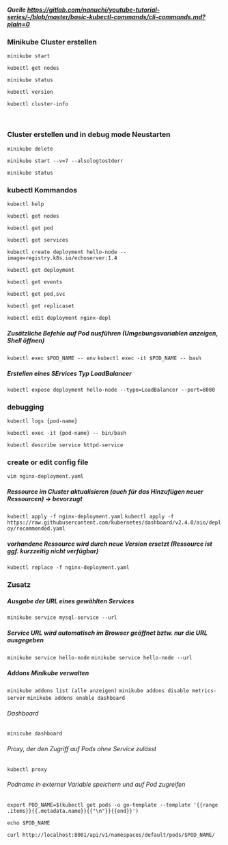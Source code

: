 ##### Quelle https://gitlab.com/nanuchi/youtube-tutorial-series/-/blob/master/basic-kubectl-commands/cli-commands.md?plain=0

###  Minikube Cluster erstellen

`minikube start`

`kubectl get nodes`

`minikube status`

`kubectl version`

`kubectl cluster-info`

&nbsp;

### Cluster erstellen und in debug mode Neustarten

`minikube delete`

`minikube start --v=7 --alsologtostderr`

`minikube status`


### kubectl Kommandos

`kubectl help`

`kubectl get nodes`

`kubectl get pod`

`kubectl get services`

`kubectl create deployment hello-node --image=registry.k8s.io/echoserver:1.4`

`kubectl get deployment`

`kubectl get events`

`kubectl get pod,svc`

`kubectl get replicaset`

`kubectl edit deployment nginx-depl`

##### Zusätzliche Befehle auf Pod ausführen (Umgebungsvariablen anzeigen, Shell öffnen)

`kubectl exec $POD_NAME -- env`
`kubectl exec -it $POD_NAME -- bash`  

##### Erstellen eines SErvices Typ LoadBalancer

`kubectl expose deployment hello-node --type=LoadBalancer --port=8080`

### debugging

`kubectl logs {pod-name}`

`kubectl exec -it {pod-name} -- bin/bash`

`kubectl describe service httpd-service`

### create or edit config file

`vim nginx-deployment.yaml`

##### Ressource im Cluster aktualisieren (auch für das Hinzufügen neuer Ressourcen) -> bevorzugt
`kubectl apply -f nginx-deployment.yaml`
`kubectl apply -f https://raw.githubusercontent.com/kubernetes/dashboard/v2.4.0/aio/deploy/recommended.yaml`

##### vorhandene Ressource wird durch neue Version ersetzt (Ressource ist ggf. kurzzeitig nicht verfügbar)
`kubectl replace -f nginx-deployment.yaml`
  




### Zusatz
##### Ausgabe der URL eines gewählten Services
`minikube service mysql-service --url`
 
##### Service URL wird automatisch im Browser geöffnet bztw. nur die URL ausgegeben
`minikube service hello-node`
`minikube service hello-node --url`
  
##### Addons Minikube verwalten
`minikube addons list (alle anzeigen)`
`minikube addons disable metrics-server` 
`minikube addons enable dashboard`

###### Dashboard
`minicube dashboard` 
  
###### Proxy, der den Zugriff auf Pods ohne Service zulässt
`kubectl proxy`
###### Podname in externer Variable speichern und auf Pod zugreifen
`export POD_NAME=$(kubectl get pods -o go-template --template '{{range .items}}{{.metadata.name}}{{"\n"}}{{end}}')`

`echo $POD_NAME`

`curl http://localhost:8001/api/v1/namespaces/default/pods/$POD_NAME/`

  